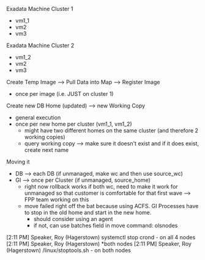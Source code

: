 
Exadata Machine Cluster 1
- vm1_1
- vm2
- vm3

Exadata Machine Cluster 2
- vm1_2
- vm2
- vm3


Create Temp Image --> Pull Data into Map --> Register Image
- once per image (i.e. JUST on cluster 1)

Create new DB Home (updated) --> new Working Copy
- general execution
- once per new home per cluster (vm1_1, vm1_2)
    - might have two different homes on the same cluster (and therefore 2 working copies)
    - query working copy --> make sure it doesn't exist and if it does exist, create next name

Moving it
- DB --> each DB (if unmanaged, make wc and then use source_wc)
- GI --> once per Cluster (if unmanaged, source_home)
    - right now rollback works if both wc, need to make it work for unmanaged so that customer is comfortable for that first wave --> FPP team working on this
    - move failed right off the bat because using ACFS. GI Processes have to stop in the old home and start in the new home.
        - should consider using an agent
        - if not, can use batches field in move command: olsnodes


[2:11 PM] Speaker, Roy (Hagerstown)
    systemctl stop crond - on all 4 nodes
​[2:11 PM] Speaker, Roy (Hagerstown)
    *both nodes
​[2:11 PM] Speaker, Roy (Hagerstown)
    /linux/stoptools.sh - on both nodes
